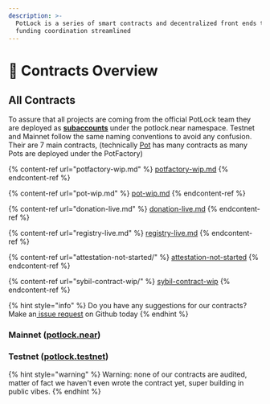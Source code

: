 ```yaml
---
description: >-
  PotLock is a series of smart contracts and decentralized front ends to making
  funding coordination streamlined
---
```


# 📃 Contracts Overview

## All Contracts

To assure that all projects are coming from the official PotLock team they are deployed as [**subaccounts**](https://docs.near.org/tutorials/crosswords/basics/add-functions-call#create-a-subaccount) under the potlock.near namespace. Testnet and Mainnet follow the same naming conventions to avoid any confusion. Their are 7 main contracts, (technically [Pot](pot-wip.md) has many contracts as many Pots are deployed under the PotFactory)



{% content-ref url="potfactory-wip.md" %}
[potfactory-wip.md](potfactory-wip.md)
{% endcontent-ref %}

{% content-ref url="pot-wip.md" %}
[pot-wip.md](pot-wip.md)
{% endcontent-ref %}

{% content-ref url="donation-live.md" %}
[donation-live.md](donation-live.md)
{% endcontent-ref %}

{% content-ref url="registry-live.md" %}
[registry-live.md](registry-live.md)
{% endcontent-ref %}

{% content-ref url="attestation-not-started/" %}
[attestation-not-started](attestation-not-started/)
{% endcontent-ref %}

{% content-ref url="sybil-contract-wip/" %}
[sybil-contract-wip](sybil-contract-wip/)
{% endcontent-ref %}

{% hint style="info" %}
Do you have any suggestions for our contracts? Make an[ issue request](https://github.com/PotLock/core/issues/new) on Github today
{% endhint %}

### Mainnet ([potlock.near](https://nearblocks.io/address/potlock.near))



### Testnet ([potlock.testnet](https://testnet.nearblocks.io/address/potlock.testnet))



{% hint style="warning" %}
Warning: none of our contracts are audited, matter of fact we haven't even wrote the contract yet, super building in public vibes.
{% endhint %}
